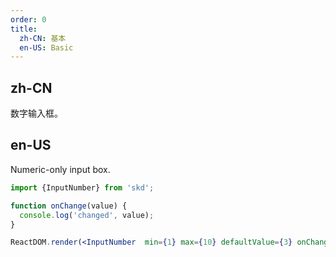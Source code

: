```yaml
---
order: 0
title:
  zh-CN: 基本
  en-US: Basic
---
```


## zh-CN

数字输入框。

## en-US

Numeric-only input box.

```jsx
import {InputNumber} from 'skd';

function onChange(value) {
  console.log('changed', value);
}

ReactDOM.render(<InputNumber  min={1} max={10} defaultValue={3} onChange={onChange} />, mountNode);
```
